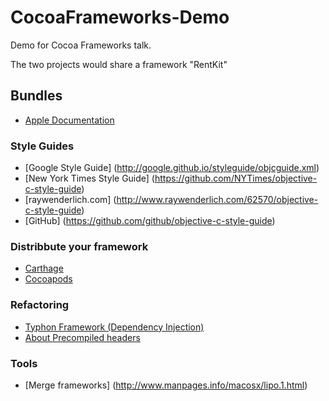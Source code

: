 # CocoaFrameworks-Demo
Demo for Cocoa Frameworks talk.

The two projects would share a framework "RentKit"

## Bundles
* [Apple Documentation](https://developer.apple.com/library/prerelease/ios/documentation/CoreFoundation/Conceptual/CFBundles/Introduction/Introduction.html#//apple_ref/doc/uid/10000123i-CH1-SW1)

### Style Guides

* [Google Style Guide] (http://google.github.io/styleguide/objcguide.xml)
* [New York Times Style Guide] (https://github.com/NYTimes/objective-c-style-guide)
* [raywenderlich.com] (http://www.raywenderlich.com/62570/objective-c-style-guide)
* [GitHub] (https://github.com/github/objective-c-style-guide)


### Distribbute your framework
* [Carthage](https://github.com/Carthage/Carthage)
* [Cocoapods](http://blog.cocoapods.org/CocoaPods-0.36/)

### Refactoring
* [Typhon Framework (Dependency Injection)](http://typhoonframework.org)
* [About Precompiled headers](http://qualitycoding.org/precompiled-headers/)

### Tools
* [Merge frameworks] (http://www.manpages.info/macosx/lipo.1.html)



